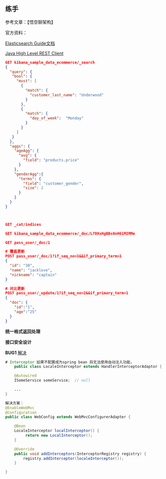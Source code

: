 ## 练手

参考文章：【悟空聊架构】

官方资料：

[Elasticsearch Guide文档](https://www.elastic.co/guide/en/elasticsearch/reference/current/index.html)

[Java High Level REST Client](https://www.elastic.co/guide/en/elasticsearch/client/java-rest/current/java-rest-high.html#java-rest-high)

```json
GET kibana_sample_data_ecommerce/_search
{
  "query": {
   "bool": {
     "must": [
       {
         "match": {
           "customer_last_name": "Underwood"
         }
       },
       {
         "match": {
           "day_of_week":  "Monday"
         }
       }
     ]
   }
  },
  "aggs": {
    "ageAgg": {
      "avg": {
        "field": "products.price"
      }
    },
    "genderAgg":{
      "terms": {
        "field": "customer_gender",
        "size": 2
      }
    }
  }
}



GET _cat/indices

GET kibana_sample_data_ecommerce/_doc/L78HxHgBBs0nH61MIMMe

GET pass_user/_doc/1

# 覆盖更新
POST pass_user/_doc/1?if_seq_no=1&&if_primary_term=1
{
  "id": "30",
  "name": "jacklove",
  "nickname": "captain"
}

# 对比更新
POST pass_user/_update/1?if_seq_no=2&&if_primary_term=1
{
  "doc": {
    "id":"1",
    "age":"25"
  }
}

```

**统一格式返回处理**

**接口安全设计**

**BUG1** [解决](https://stackoverflow.com/questions/23349180/java-config-for-spring-interceptor-where-interceptor-is-using-autowired-spring-b)

```java
# Interceptor 如果不配置成为spring bean 将无法使用自动注入功能，
    public class LocaleInterceptor extends HandlerInterceptorAdaptor {

    @Autowired
    ISomeService someService;  // null

    ...
}

解决方案：
@EnableWebMvc
@Configuration
public class WebConfig extends WebMvcConfigurerAdapter {

    @Bean
    LocaleInterceptor localInterceptor() {
         return new LocalInterceptor();
    }

    @Override
    public void addInterceptors(InterceptorRegistry registry) {
        registry.addInterceptor(localeInterceptor());
    }

}
```






